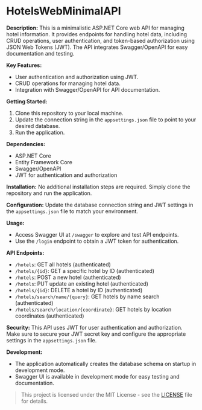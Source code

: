 # HotelsWebMinimalAPI

**Description:**
This is a minimalistic ASP.NET Core web API for managing hotel information. It provides endpoints for handling hotel data, including CRUD operations, user authentication, and token-based authorization using JSON Web Tokens (JWT). The API integrates Swagger/OpenAPI for easy documentation and testing.

**Key Features:**
- User authentication and authorization using JWT.
- CRUD operations for managing hotel data.
- Integration with Swagger/OpenAPI for API documentation.

**Getting Started:**
1. Clone this repository to your local machine.
2. Update the connection string in the `appsettings.json` file to point to your desired database.
3. Run the application.

**Dependencies:**
- ASP.NET Core
- Entity Framework Core
- Swagger/OpenAPI
- JWT for authentication and authorization

**Installation:**
No additional installation steps are required. Simply clone the repository and run the application.

**Configuration:**
Update the database connection string and JWT settings in the `appsettings.json` file to match your environment.

**Usage:**
- Access Swagger UI at `/swagger` to explore and test API endpoints.
- Use the `/login` endpoint to obtain a JWT token for authentication.

**API Endpoints:**
- `/hotels`: GET all hotels (authenticated)
- `/hotels/{id}`: GET a specific hotel by ID (authenticated)
- `/hotels`: POST a new hotel (authenticated)
- `/hotels`: PUT update an existing hotel (authenticated)
- `/hotels/{id}`: DELETE a hotel by ID (authenticated)
- `/hotels/search/name/{query}`: GET hotels by name search (authenticated)
- `/hotels/search/location/{coordinate}`: GET hotels by location coordinates (authenticated)

**Security:**
This API uses JWT for user authentication and authorization. Make sure to secure your JWT secret key and configure the appropriate settings in the `appsettings.json` file.

**Development:**
- The application automatically creates the database schema on startup in development mode.
- Swagger UI is available in development mode for easy testing and documentation.

>This project is licensed under the MIT License - see the [LICENSE](https://github.com/ymatko/HotelsWebMinimalAPI/blob/main/LICENSE.txt) file for details.
